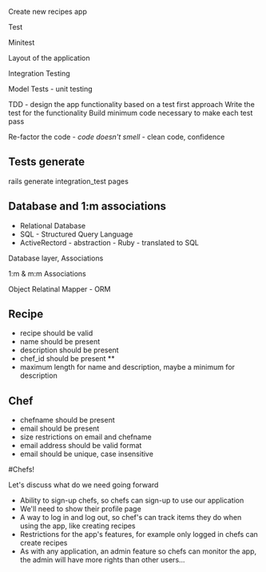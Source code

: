 Create new recipes app

Test

Minitest

Layout of the application

Integration Testing

Model Tests - unit testing

TDD - design the app functionality based on a test first approach
Write the test for the functionality
Build minimum code necessary to make each test pass

Re-factor the code - *code doesn't smell* - clean code, confidence

## Tests generate

rails generate integration_test pages

## Database and 1:m associations

- Relational Database
- SQL - Structured Query Language
- ActiveRectord - abstraction - Ruby - translated to SQL

Database layer, Associations

1:m & m:m Associations

Object Relatinal Mapper - ORM

## Recipe

- recipe should be valid
- name should be present
- description should be present
- chef_id should be present **
- maximum length for name and description, maybe a minimum for description

## Chef

- chefname should be present
- email should be present
- size restrictions on email and chefname
- email address should be valid format
- email should be unique, case insensitive
 
#Chefs!

Let's discuss what do we need going forward

- Ability to sign-up chefs, so chefs can sign-up to use our application
- We'll need to show their profile page
- A way to log in and log out, so chef's can track items they do when using the app, like creating recipes
- Restrictions for the app's features, for example only logged in chefs can create recipes
- As with any application, an admin feature so chefs can monitor the app, the admin will have more rights than other users...